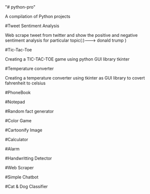 "# python-pro" 

A compilation of Python projects 

#Tweet Sentiment Analysis

Web scrape tweet from twitter and show  the  positive and negative  sentiment analysis for particular topic(:)---> donald trump )

#Tic-Tac-Toe

Creating a TIC-TAC-TOE game using python GUI library tkinter

#Temperature converter

Creating a temperature converter using tkinter  as GUI library to covert fahrenheit to celsius

#PhoneBook


#Notepad

#Random fact generator

#Color Game

#Cartoonify Image 

#Calculator


#Alarm


#Handwritting Detector

#Web Scraper 


#Simple Chatbot

#Cat & Dog Classifier
